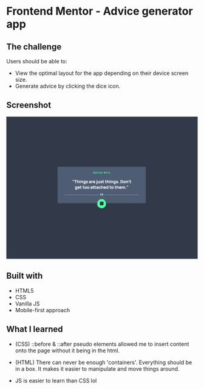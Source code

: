 # Frontend Mentor - Advice generator app


## The challenge

Users should be able to:

- View the optimal layout for the app depending on their device screen size.
- Generate advice by clicking the dice icon.



## Screenshot

![alt text](https://github.com/tristenseng/daily-affirmations-app/blob/master/images/app-screenshot.PNG)


## Built with

- HTML5
- CSS
- Vanilla JS
- Mobile-first approach



## What I learned

- (CSS) ::before & ::after pseudo elements allowed me to insert content onto the page without it being in the html.


- (HTML) There can never be enough 'containers'. Everything should be in a box. It makes it easier to manipulate and move things around.


- JS is easier to learn than CSS lol
